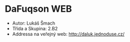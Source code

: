 # DaFuqson WEB

- Autor: Lukáš Šmach
- Třída a Skupina: 2.B2
- Addressa na veřejný web: http://daluk.jednoduse.cz/
